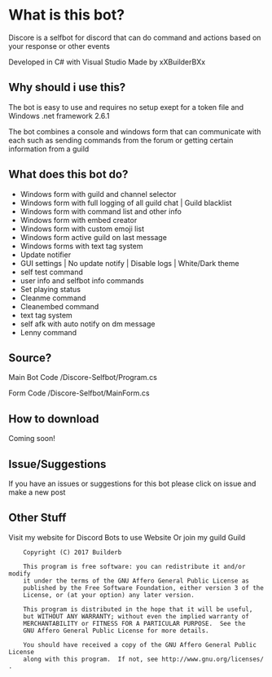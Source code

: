 # What is this bot?
Discore is a selfbot for discord that can do command and actions based on your response or other events

Developed in C# with Visual Studio Made by xXBuilderBXx
## Why should i use this?
The bot is easy to use and requires no setup exept for a token file and Windows .net framework 2.6.1

The bot combines a console and windows form that can communicate with each such as sending commands from the forum or getting certain information from a guild
## What does this bot do?
- Windows form with guild and channel selector
- Windows form with full logging of all guild chat | Guild blacklist
- Windows form with command list and other info
- Windows form with embed creator
- Windows form with custom emoji list
- Windows form active guild on last message
- Windows forms with text tag system
- Update notifier
- GUI settings | No update notify | Disable logs | White/Dark theme
- self test command
- user info and selfbot info commands
- Set playing status
- Cleanme command
- Cleanembed command
- text tag system
- self afk with auto notify on dm message
- Lenny command

## Source?
Main Bot Code /Discore-Selfbot/Program.cs

Form Code /Discore-Selfbot/MainForm.cs
## How to download
Coming soon!
## Issue/Suggestions
If you have an issues or suggestions for this bot please click on issue and make a new post
## Other Stuff
Visit my website for Discord Bots to use
Website
Or join my guild
Guild


```
    Copyright (C) 2017 Builderb

    This program is free software: you can redistribute it and/or modify
    it under the terms of the GNU Affero General Public License as
    published by the Free Software Foundation, either version 3 of the
    License, or (at your option) any later version.

    This program is distributed in the hope that it will be useful,
    but WITHOUT ANY WARRANTY; without even the implied warranty of
    MERCHANTABILITY or FITNESS FOR A PARTICULAR PURPOSE.  See the
    GNU Affero General Public License for more details.

    You should have received a copy of the GNU Affero General Public License
    along with this program.  If not, see http://www.gnu.org/licenses/ .
```
